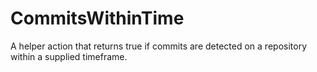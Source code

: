 # CommitsWithinTime
 A helper action that returns true if commits are detected on a repository within a supplied timeframe.

